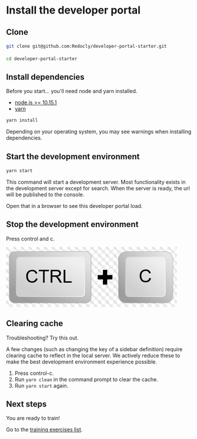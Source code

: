 # Install the developer portal

## Clone

```bash
git clone git@github.com:Redocly/developer-portal-starter.git

cd developer-portal-starter
```

## Install dependencies

Before you start... you'll need node and yarn installed.
- [node.js >= 10.15.1](https://nodejs.org/en/)
- [yarn](https://yarnpkg.com/en/)

```bash
yarn install
```

<div class="attention">
Depending on your operating system, you may see warnings when installing dependencies.
</div>

## Start the development environment

```bash
yarn start
```

This command will start a development server.
Most functionality exists in the development server except for search.
When the server is ready, the url will be published to the console.

[comment]: <> (It may default to http://localhost:3000.)
Open that in a browser to see this developer portal load.

## Stop the development environment

Press control and c.

![control-c](../developer-portal/ctrl-c.png)

## Clearing cache

<div class="warning">
Troubleshooting? Try this out.
</div>

A few changes (such as changing the key of a sidebar definition) require clearing cache to reflect in the local server.
We actively reduce these to make the best development environment experience possible.

1. Press control-c.
1. Run `yarn clean` in the command prompt to clear the cache.
1. Run `yarn start` again.


## Next steps

You are ready to train!

Go to the [training exercises list](../developer-portal/index.md).
